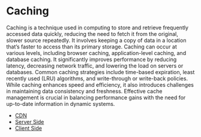 # Caching 

Caching is a technique used in computing to store and retrieve frequently accessed data quickly, reducing the need to fetch it from the original, slower source repeatedly. It involves keeping a copy of data in a location that’s faster to access than its primary storage. Caching can occur at various levels, including browser caching, application-level caching, and database caching. It significantly improves performance by reducing latency, decreasing network traffic, and lowering the load on servers or databases. Common caching strategies include time-based expiration, least recently used (LRU) algorithms, and write-through or write-back policies. While caching enhances speed and efficiency, it also introduces challenges in maintaining data consistency and freshness. Effective cache management is crucial in balancing performance gains with the need for up-to-date information in dynamic systems.

- [CDN](https://github.com/MarsXan/Nestjs_Personal_Document/blob/main/caching/CDN.md)
- [Server Side](https://github.com/MarsXan/Nestjs_Personal_Document/blob/main/caching/ServerSideCaching.md)
- [Client Side](https://github.com/MarsXan/Nestjs_Personal_Document/blob/main/caching/ClientSideCaching.md)
